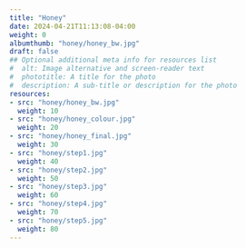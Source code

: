 ```yaml
---
title: "Honey"
date: 2024-04-21T11:13:08-04:00
weight: 0
albumthumb: "honey/honey_bw.jpg"
draft: false
## Optional additional meta info for resources list
#  alt: Image alternative and screen-reader text
#  phototitle: A title for the photo
#  description: A sub-title or description for the photo
resources:
- src: "honey/honey_bw.jpg"
  weight: 10
- src: "honey/honey_colour.jpg"
  weight: 20
- src: "honey/honey_final.jpg"
  weight: 30
- src: "honey/step1.jpg"
  weight: 40
- src: "honey/step2.jpg"
  weight: 50
- src: "honey/step3.jpg"
  weight: 60
- src: "honey/step4.jpg"
  weight: 70
- src: "honey/step5.jpg"
  weight: 80
---
```

